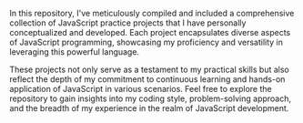 In this repository, I've meticulously compiled and included a comprehensive collection of JavaScript practice projects that I have personally conceptualized and developed. Each project encapsulates diverse aspects of JavaScript programming, showcasing my proficiency and versatility in leveraging this powerful language. 

These projects not only serve as a testament to my practical skills but also reflect the depth of my commitment to continuous learning and hands-on application of JavaScript in various scenarios. Feel free to explore the repository to gain insights into my coding style, problem-solving approach, and the breadth of my experience in the realm of JavaScript development.